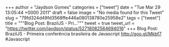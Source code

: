 
+++
author = "Jaydson Gomes"
categories = ["tweet"]
date = "Tue Mar 29 13:05:44 +0000 2011"
draft = false
image = "No media found for this Tweet"
slug = "79fd324d49fd3568ffe446a080138780e25958e2"
tags = ["tweet"]
title = """Blog Post: BrazilJS - Pri..."""
tweet = true
tweet_url = "https://twitter.com/jaydson/status/52718082564694016"
+++
Blog Post: BrazilJS - Primeira conferência brasileira de Javascript http://goo.gl/Mkbf7 #Javascript
